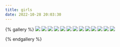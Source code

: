 ```yaml
---
title: girls
date: 2022-10-28 20:03:30
---
```

{% gallery %}
![](https://cdn.jsdelivr.net/gh/Qiu-Weidong/blog/resources/images/matrix/wallhaven-4383o3.jpg)
![](https://cdn.jsdelivr.net/gh/Qiu-Weidong/blog/resources/images/matrix/wallhaven-47x3v0.jpg)
![](https://cdn.jsdelivr.net/gh/Qiu-Weidong/blog/resources/images/matrix/wallhaven-47xrev.jpg)
![](https://cdn.jsdelivr.net/gh/Qiu-Weidong/blog/resources/images/matrix/wallhaven-486l61.jpg)
![](https://cdn.jsdelivr.net/gh/Qiu-Weidong/blog/resources/images/matrix/wallhaven-4vr92l.jpg)
![](https://cdn.jsdelivr.net/gh/Qiu-Weidong/blog/resources/images/matrix/wallhaven-4yl57g.jpg)
![](https://cdn.jsdelivr.net/gh/Qiu-Weidong/blog/resources/images/matrix/wallhaven-5dpy80.jpg)
![](https://cdn.jsdelivr.net/gh/Qiu-Weidong/blog/resources/images/matrix/wallhaven-6ozqk6.jpg)
![](https://cdn.jsdelivr.net/gh/Qiu-Weidong/blog/resources/images/matrix/wallhaven-e72xro.jpg)
![](https://cdn.jsdelivr.net/gh/Qiu-Weidong/blog/resources/images/matrix/wallhaven-eygwyl.jpg)
![](https://cdn.jsdelivr.net/gh/Qiu-Weidong/blog/resources/images/matrix/wallhaven-lqwezr.jpg)
![](https://cdn.jsdelivr.net/gh/Qiu-Weidong/blog/resources/images/matrix/wallhaven-neqxyk.jpg)
![](https://cdn.jsdelivr.net/gh/Qiu-Weidong/blog/resources/images/matrix/coderain.jpg)

{% endgallery %}


